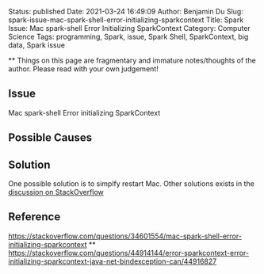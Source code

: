 Status: published
Date: 2021-03-24 16:49:09
Author: Benjamin Du
Slug: spark-issue-mac-spark-shell-error-initializing-sparkcontext
Title: Spark Issue: Mac spark-shell Error Initializing SparkContext
Category: Computer Science
Tags: programming, Spark, issue, Spark Shell, SparkContext, big data, Spark issue

**
Things on this page are fragmentary and immature notes/thoughts of the author.
Please read with your own judgement!


## Issue

Mac spark-shell Error initializing SparkContext

## Possible Causes

## Solution

One possible solution is to simplfy restart Mac.
Other solutions exists in the 
[discussion on StackOverflow](https://stackoverflow.com/questions/34601554/mac-spark-shell-error-initializing-sparkcontext)


## Reference

https://stackoverflow.com/questions/34601554/mac-spark-shell-error-initializing-sparkcontext
**
https://stackoverflow.com/questions/44914144/error-sparkcontext-error-initializing-sparkcontext-java-net-bindexception-can/44916827
